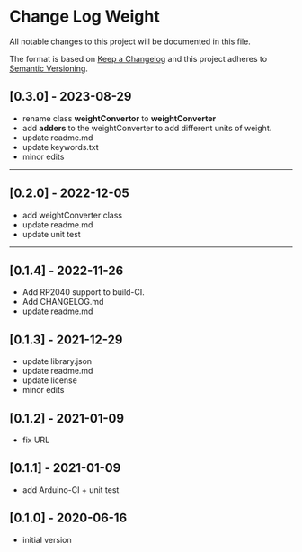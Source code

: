 # Change Log Weight

All notable changes to this project will be documented in this file.

The format is based on [Keep a Changelog](http://keepachangelog.com/)
and this project adheres to [Semantic Versioning](http://semver.org/).


## [0.3.0] - 2023-08-29
- rename class **weightConvertor** to **weightConverter**
- add **adders** to the weightConverter to add different units of weight.
- update readme.md
- update keywords.txt
- minor edits

----

## [0.2.0] - 2022-12-05
- add weightConverter class
- update readme.md
- update unit test

----

## [0.1.4] - 2022-11-26
- Add RP2040 support to build-CI.
- Add CHANGELOG.md
- update readme.md

## [0.1.3] - 2021-12-29
- update library.json
- update readme.md
- update license
- minor edits

## [0.1.2] - 2021-01-09
- fix URL

## [0.1.1] - 2021-01-09
- add Arduino-CI + unit test

## [0.1.0] - 2020-06-16
- initial version

